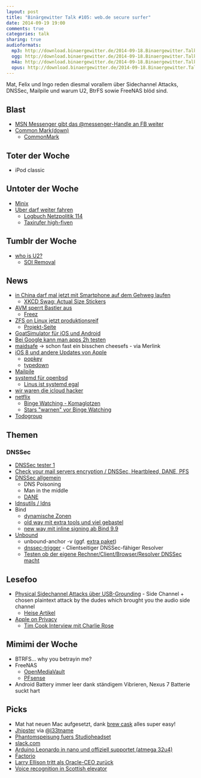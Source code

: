 ```yaml
---
layout: post
title: "Binärgewitter Talk #105: web.de secure surfer"
date: 2014-09-19 19:00
comments: true
categories: talk
sharing: true
audioformats:
  mp3: http://download.binaergewitter.de/2014-09-18.Binaergewitter.Talk.105.mp3
  ogg: http://download.binaergewitter.de/2014-09-18.Binaergewitter.Talk.105.ogg
  m4a: http://download.binaergewitter.de/2014-09-18.Binaergewitter.Talk.105.m4a
  opus: http://download.binaergewitter.de/2014-09-18.Binaergewitter.Talk.105.opus
---
```

Mat, Felix und Ingo reden diesmal vorallem über Sidechannel Attacks, DNSSec, Mailpile und warum U2, BtrFS sowie FreeNAS blöd sind.

## Blast
- [MSN Messenger gibt das @messenger-Handle an FB weiter]( https://twitter.com/Messenger/status/509536926827700224 )
- [Common Mark(down)]( http://blog.codinghorror.com/standard-markdown-is-now-common-markdown/ )
   * [CommonMark]( http://commonmark.org/ )

## Toter der Woche
- iPod classic

## Untoter der Woche
- [Minix](http://www.heise.de/newsticker/meldung/Freies-Betriebssystem-Minix-3-3-0-veroeffentlicht-2392287.html )
- [Uber darf weiter fahren]( http://www.gulli.com/news/24666-landgericht-frankfurt-uber-darf-vorerst-weiterfahren-2014-09-16 )
    * [Logbuch Netzpolitik 114]( http://logbuch-netzpolitik.de/lnp114-cyber-cyber )
    * [Taxirufer high-fiven]( http://www.kraftfuttermischwerk.de/blogg/taxirufende-high-fiven/ )

## Tumblr der Woche
- [who is U2?]( http://www.whoisu2.com/ )
    * [SOI Removal]( http://itunes.com/soi-remove )


## News
- [in China darf mal jetzt mit Smartphone auf dem Gehweg laufen](http://de.engadget.com/2014/09/14/china-hat-seine-ersten-fussgangerweg-nur-fur-smartphone-geisterf/ )
    * [XKCD Swag: Actual Size Stickers]( http://store.xkcd.com/ )
- [AVM sperrt Bastler aus]( http://www.heise.de/newsticker/meldung/AVM-Router-Fritzbox-Update-haengt-Bastler-ab-2391292.html )
    * [Freez]( http://freetz.org/ )
- [ZFS on Linux jetzt produktionsreif]( http://www.computerbase.de/2014-09/zfs-fuer-linux-gilt-als-produktionsreif/ )
    * [Projekt-Seite]( http://zfsonlinux.org/ )
- [GoatSimulator für iOS und Android](http://www.heise.de/newsticker/meldung/Goat-Simulator-jetzt-auch-fuer-Android-und-iOS-2394816.html )
- [Bei Google kann man apps 2h testen]( https://support.google.com/googleplay/answer/134336?hl=en )
- [maidsafe](http://maidsafe.net/ ) -> schon fast ein bisschen cheesefs - via Merlink
- [iOS 8 und andere Updates von Apple]( http://www.apple.com/ios/ )
    * [popkey]( http://popkey.co/ )
    * [typedown]( http://typedownapp.com/ )
- [Mailpile]( http://www.heise.de/newsticker/meldung/E-Mail-Umgebung-Mailpile-als-Beta-freigegeben-2391901.html )
- [systemd für openbsd]( http://www.pro-linux.de/news/1/21500/systemd-funktionalitaet-fuer-openbsd-geplant.html )
    * [Linus ist systemd egal]( http://linux-beta.slashdot.org/story/14/09/17/1258203/torvalds-no-opinion-on-systemd )
- [wir waren die icloud hacker](http://www.heise.de/security/meldung/Nach-Affaere-um-Promi-Nacktbilder-Phishing-Kampagne-gegen-iCloud-Nutzer-2370067.html )
- [netflix]( https://www.netflix.com/?locale=de-DE )
    * [Binge Watching - Komaglotzen]( https://en.wikipedia.org/wiki/Binge-watching )
    * [Stars "warnen" vor Binge Watching]( http://insidetv.ew.com/2014/08/14/binge-watching-tv-psa/ )
- [Todogroup]( http://todogroup.org/ )


## Themen

### DNSSec
- [DNSSec tester 1]( https://www.tlsa.info/detail/mail.jitcreatives.de )
- [Check your mail servers encryption / DNSSec, Heartbleed, DANE, PFS ]( https://ssl-tools.net/mailservers )
- [DNSSec allgemein]( https://de.wikipedia.org/wiki/Domain_Name_System_Security_Extensions )
    * DNS Poisoning
    * Man in the middle
    * [DANE]( https://de.wikipedia.org/wiki/DNS-based_Authentication_of_Named_Entities )
- [ldnsutils / ldns]( http://linux.die.net/man/1/ldns-dane )
- Bind
    * [dynamische Zonen]( https://sys4.de/en/blog/2014/05/24/einen-tlsa-record-fuer-dane-mit-bind-9-publizieren/ )
    * [old way mit extra tools und viel gebastel]( http://www.howtoforge.com/configuring-dnssec-on-bind9-9.7.3-on-debian-squeeze-ubuntu-11.10-p2 )
    * [new way mit inline signing ab Bind 9.9]( https://kb.isc.org/article/AA-00626/0/Inline-Signing-in-ISC-BIND-9.9.0-Examples.html )
- [Unbound](http://unbound.net/ )
    * unbound-anchor -v (ggf. [extra paket]( https://wiki.archlinux.org/index.php/Unbound )) 
    * [dnssec-trigger]( http://www.nlnetlabs.nl/projects/dnssec-trigger/ ) - Clientseitiger DNSSec-fähiger Resolver
    * [Testen ob der eigene Rechner/Client/Browser/Resolver DNSSec macht](http://dnssec.vs.uni-due.de/ )
    
## Lesefoo

- [Physical Sidechannel Attacks über USB-Grounding]( http://www.cs.tau.ac.il/~tromer/handsoff/ ) - Side Channel + chosen plaintext attack by the dudes which brought you the audio side channel
    * [Heise Artikel]( http://www.heise.de/security/meldung/Krypto-Schluessel-ueber-das-Erdungspotential-ausspionierbar-2294085.html )
- [Apple on Privacy]( http://www.apple.com/privacy/ )
    * [Tim Cook Interview mit Charlie Rose]( http://www.charlierose.com/watch/60444569 )

## Mimimi der Woche
- BTRFS... why you betrayin me?
- FreeNAS
    * [OpenMediaVault]( http://www.openmediavault.org/ )
    * [PFsense]( https://www.pfsense.org/ )
- Android Battery immer leer dank ständigem Vibrieren, Nexus 7 Batterie suckt hart

## Picks
- Mat hat neuen Mac aufgesetzt, dank [brew cask]( http://caskroom.io/ ) alles super easy!
- [Jhipster]( http://jhipster.github.io/ ) via [@l33tname]( https://twitter.com/l33tname )
- [Phantomspeisung fuers Studioheadset]( http://www.amazon.de/dp/B00FFIGYOI/?tag=krebsco-21 )
- [slack.com]( https://slack.com/ )
- [Arduino Leonardo in nano und offiziell supportet (atmega 32u4) ](  http://s.click.aliexpress.com/klk/MFZNv6Rf )
- [Factorio]( http://www.factorio.com/ )
- [Larry Ellison tritt als Oracle-CEO zurück]( http://recode.net/2014/09/18/larry-ellison-will-step-down-as-ceo-of-oracle/ )
- [Voice recognition in Scottish elevator]( https://www.youtube.com/watch?v=5FFRoYhTJQQ )

